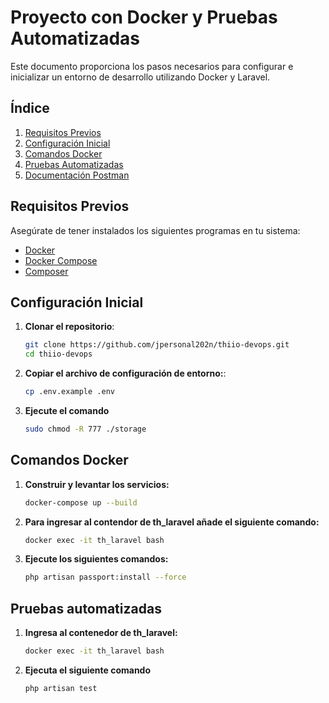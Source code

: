 # Proyecto con Docker y Pruebas Automatizadas

Este documento proporciona los pasos necesarios para configurar e inicializar un entorno de desarrollo utilizando Docker y Laravel.

## Índice

1. [Requisitos Previos](#requisitos-previos)
2. [Configuración Inicial](#configuración-inicial)
3. [Comandos Docker](#comandos-docker)
6. [Pruebas Automatizadas](#pruebas-automatizadas)
7. [Documentación Postman](https://documenter.getpostman.com/view/34988986/2sA3XPEP5D#497bd096-9105-40bf-ba45-e37f65cafd42)

## Requisitos Previos

Asegúrate de tener instalados los siguientes programas en tu sistema:

- [Docker](https://www.docker.com/products/docker-desktop)
- [Docker Compose](https://docs.docker.com/compose/install/)
- [Composer](https://getcomposer.org/)

## Configuración Inicial

1. **Clonar el repositorio**:
   ```bash
   git clone https://github.com/jpersonal202n/thiio-devops.git
   cd thiio-devops

2. **Copiar el archivo de configuración de entorno:**:
   ```bash
   cp .env.example .env

3. **Ejecute el comando**
   ```bash
   sudo chmod -R 777 ./storage

## Comandos Docker
1. **Construir y levantar los servicios:**
   ```bash
   docker-compose up --build

2. **Para ingresar al contendor de th_laravel añade el siguiente comando:**
   ```bash
   docker exec -it th_laravel bash 

3. **Ejecute los siguientes comandos:**
   ```bash
   php artisan passport:install --force

## Pruebas automatizadas

1. **Ingresa al contenedor de th_laravel:**
   ```bash
   docker exec -it th_laravel bash 

1. **Ejecuta el siguiente comando**
   ```bash
   php artisan test
